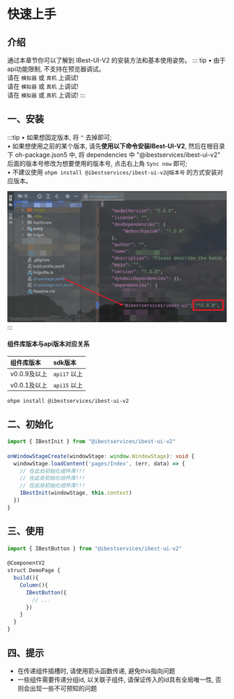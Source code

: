 # 快速上手

## 介绍

通过本章节你可以了解到 IBest-UI-V2 的安装方法和基本使用姿势。
::: tip
• 由于api功能限制, 不支持在预览器调试。   
请在 `模拟器` 或 `真机` 上调试!   
请在 `模拟器` 或 `真机` 上调试!   
请在 `模拟器` 或 `真机` 上调试!
:::   

## 一、安装
:::tip
• 如果想固定版本, 将 `^` 去掉即可;   
• 如果想使用之前的某个版本, 请先**使用以下命令安装IBest-UI-V2**, 然后在根目录下 oh-package.json5 中, 将 dependencies 中 "@ibestservices/ibest-ui-v2" 后面的版本号修改为想要使用的版本号, 点击右上角 `Sync now` 即可;   
• 不建议使用 `ohpm install @ibestservices/ibest-ui-v2@版本号` 的方式安装对应版本。

![components](./images/change-version.png)
:::

#### 组件库版本与api版本对应关系
| 组件库版本        | sdk版本      |
|:----------------|:------------|
| v0.0.9及以上     | `api17` 以上  |
| v0.0.1及以上     | `api15` 以上  |

```shell
ohpm install @ibestservices/ibest-ui-v2
```

## 二、初始化

```ts
import { IBestInit } from "@ibestservices/ibest-ui-v2"

onWindowStageCreate(windowStage: window.WindowStage): void {
  windowStage.loadContent('pages/Index', (err, data) => {
    // 在此处初始化组件库!!!
    // 在此处初始化组件库!!!
    // 在此处初始化组件库!!!
    IBestInit(windowStage, this.context)
  })
}
```

## 三、使用

```ts
import { IBestButton } from "@ibestservices/ibest-ui-v2"

@ComponentV2
struct DemoPage {
  build(){
    Column(){
      IBestButton({
        // ...
      })
    }
  }
}
```

## 四、提示

- 在传递组件插槽时, 请使用箭头函数传递, 避免this指向问题
- 一些组件需要传递分组id, 以关联子组件, 请保证传入的id具有全局唯一性, 否则会出现一些不可预知的问题

